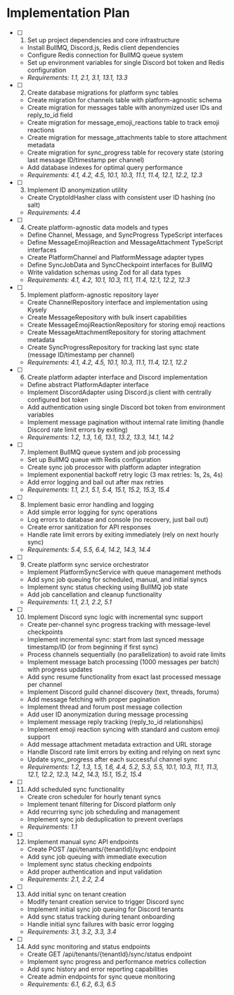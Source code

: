 # Implementation Plan

- [ ] 1. Set up project dependencies and core infrastructure
  - Install BullMQ, Discord.js, Redis client dependencies
  - Configure Redis connection for BullMQ queue system
  - Set up environment variables for single Discord bot token and Redis configuration
  - _Requirements: 1.1, 2.1, 3.1, 13.1, 13.3_

- [ ] 2. Create database migrations for platform sync tables
  - Create migration for channels table with platform-agnostic schema
  - Create migration for messages table with anonymized user IDs and reply_to_id field
  - Create migration for message_emoji_reactions table to track emoji reactions
  - Create migration for message_attachments table to store attachment metadata
  - Create migration for sync_progress table for recovery state (storing last message ID/timestamp per channel)
  - Add database indexes for optimal query performance
  - _Requirements: 4.1, 4.2, 4.5, 10.1, 10.3, 11.1, 11.4, 12.1, 12.2, 12.3_

- [ ] 3. Implement ID anonymization utility
  - Create CryptoIdHasher class with consistent user ID hashing (no salt)
  - _Requirements: 4.4_

- [ ] 4. Create platform-agnostic data models and types
  - Define Channel, Message, and SyncProgress TypeScript interfaces
  - Define MessageEmojiReaction and MessageAttachment TypeScript interfaces
  - Create PlatformChannel and PlatformMessage adapter types
  - Define SyncJobData and SyncCheckpoint interfaces for BullMQ
  - Write validation schemas using Zod for all data types
  - _Requirements: 4.1, 4.2, 10.1, 10.3, 11.1, 11.4, 12.1, 12.2, 12.3_

- [ ] 5. Implement platform-agnostic repository layer
  - Create ChannelRepository interface and implementation using Kysely
  - Create MessageRepository with bulk insert capabilities
  - Create MessageEmojiReactionRepository for storing emoji reactions
  - Create MessageAttachmentRepository for storing attachment metadata
  - Create SyncProgressRepository for tracking last sync state (message ID/timestamp per channel)
  - _Requirements: 4.1, 4.2, 4.5, 10.1, 10.3, 11.1, 11.4, 12.1, 12.2_

- [ ] 6. Create platform adapter interface and Discord implementation
  - Define abstract PlatformAdapter interface
  - Implement DiscordAdapter using Discord.js client with centrally configured bot token
  - Add authentication using single Discord bot token from environment variables
  - Implement message pagination without internal rate limiting (handle Discord rate limit errors by exiting)
  - _Requirements: 1.2, 1.3, 1.6, 13.1, 13.2, 13.3, 14.1, 14.2_

- [ ] 7. Implement BullMQ queue system and job processing
  - Set up BullMQ queue with Redis configuration
  - Create sync job processor with platform adapter integration
  - Implement exponential backoff retry logic (3 max retries: 1s, 2s, 4s)
  - Add error logging and bail out after max retries
  - _Requirements: 1.1, 2.1, 5.1, 5.4, 15.1, 15.2, 15.3, 15.4_

- [ ] 8. Implement basic error handling and logging
  - Add simple error logging for sync operations
  - Log errors to database and console (no recovery, just bail out)
  - Create error sanitization for API responses
  - Handle rate limit errors by exiting immediately (rely on next hourly sync)
  - _Requirements: 5.4, 5.5, 6.4, 14.2, 14.3, 14.4_

- [ ] 9. Create platform sync service orchestrator
  - Implement PlatformSyncService with queue management methods
  - Add sync job queuing for scheduled, manual, and initial syncs
  - Implement sync status checking using BullMQ job state
  - Add job cancellation and cleanup functionality
  - _Requirements: 1.1, 2.1, 2.2, 5.1_

- [ ] 10. Implement Discord sync logic with incremental sync support
  - Create per-channel sync progress tracking with message-level checkpoints
  - Implement incremental sync: start from last synced message timestamp/ID (or from beginning if first sync)
  - Process channels sequentially (no parallelization) to avoid rate limits
  - Implement message batch processing (1000 messages per batch) with progress updates
  - Add sync resume functionality from exact last processed message per channel
  - Implement Discord guild channel discovery (text, threads, forums)
  - Add message fetching with proper pagination
  - Implement thread and forum post message collection
  - Add user ID anonymization during message processing
  - Implement message reply tracking (reply_to_id relationships)
  - Implement emoji reaction syncing with standard and custom emoji support
  - Add message attachment metadata extraction and URL storage
  - Handle Discord rate limit errors by exiting and relying on next sync
  - Update sync_progress after each successful channel sync
  - _Requirements: 1.2, 1.3, 1.5, 1.6, 4.4, 5.2, 5.3, 5.5, 10.1, 10.3, 11.1, 11.3, 12.1, 12.2, 12.3, 14.2, 14.3, 15.1, 15.2, 15.4_

- [ ] 11. Add scheduled sync functionality
  - Create cron scheduler for hourly tenant syncs
  - Implement tenant filtering for Discord platform only
  - Add recurring sync job scheduling and management
  - Implement sync job deduplication to prevent overlaps
  - _Requirements: 1.1_

- [ ] 12. Implement manual sync API endpoints
  - Create POST /api/tenants/{tenantId}/sync endpoint
  - Add sync job queuing with immediate execution
  - Implement sync status checking endpoints
  - Add proper authentication and input validation
  - _Requirements: 2.1, 2.2, 2.4_

- [ ] 13. Add initial sync on tenant creation
  - Modify tenant creation service to trigger Discord sync
  - Implement initial sync job queuing for Discord tenants
  - Add sync status tracking during tenant onboarding
  - Handle initial sync failures with basic error logging
  - _Requirements: 3.1, 3.2, 3.3, 3.4_

- [ ] 14. Add sync monitoring and status endpoints
  - Create GET /api/tenants/{tenantId}/sync/status endpoint
  - Implement sync progress and performance metrics collection
  - Add sync history and error reporting capabilities
  - Create admin endpoints for sync queue monitoring
  - _Requirements: 6.1, 6.2, 6.3, 6.5_
